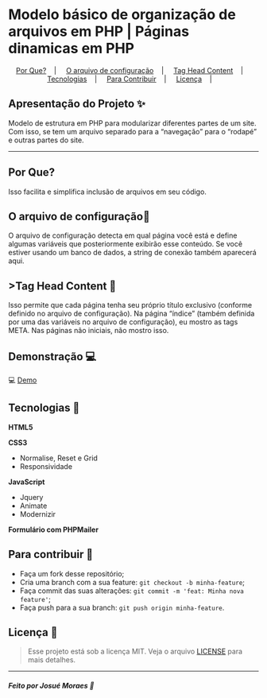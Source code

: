 # 

<h1>Modelo básico de organização de arquivos em PHP | Páginas dinamicas em PHP </h1>


<p align="center">
  <a href="#por que?">Por Que?</a>&nbsp;&nbsp;&nbsp; | &nbsp;&nbsp;&nbsp;
  <a href="#design-memo">O arquivo de configuração</a>&nbsp;&nbsp;&nbsp; | &nbsp;&nbsp;&nbsp;
  <a href="#sobre-memo">Tag Head Content</a>&nbsp;&nbsp;&nbsp; | &nbsp;&nbsp;&nbsp;
  <a href="#tecnologias-rocket">Tecnologias</a>&nbsp;&nbsp;&nbsp; | &nbsp;&nbsp;&nbsp;
  <a href="#para-contribuir-">Para Contribuir</a>&nbsp;&nbsp;&nbsp; | &nbsp;&nbsp;&nbsp;
  <a href="#licença-scroll">Licença</a>&nbsp;&nbsp;&nbsp; | &nbsp;&nbsp;&nbsp;
</p>


## Apresentação do Projeto :sparkles:

Modelo de estrutura em PHP para modularizar diferentes partes de um site. Com isso, se tem um arquivo separado para a “navegação” para o “rodapé” e outras partes do site. 

---
## Por Que?

Isso facilita e simplifica inclusão de arquivos em seu código.

## O arquivo de configuração:memo:

O arquivo de configuração detecta em qual página você está e define algumas variáveis que posteriormente exibirão esse conteúdo. Se você estiver usando um banco de dados, a string de conexão também aparecerá aqui.

## >Tag Head Content :memo:

Isso permite que cada página tenha seu próprio título exclusivo (conforme definido no arquivo de configuração).
Na página “índice” (também definida por uma das variáveis no arquivo de configuração), eu mostro as tags META. Nas páginas não iniciais, não mostro isso.

## Demonstração :computer:

 :computer: <a href="#"> Demo </a>

## Tecnologias :rocket:

**HTML5** 

**CSS3**
- Normalise, Reset e Grid
- Responsividade

**JavaScript**
- Jquery
- Animate
- Modernizir

**Formulário com PHPMailer**


## Para contribuir 🤔

- Faça um fork desse repositório;
- Cria uma branch com a sua feature: `git checkout -b minha-feature`;
- Faça commit das suas alterações: `git commit -m 'feat: Minha nova feature'`;
- Faça push para a sua branch: `git push origin minha-feature`.

## Licença :scroll:

> Esse projeto está sob a licença MIT. Veja o arquivo [LICENSE](LICENSE) para mais detalhes.

---

##### Feito por Josué Moraes :wave:



